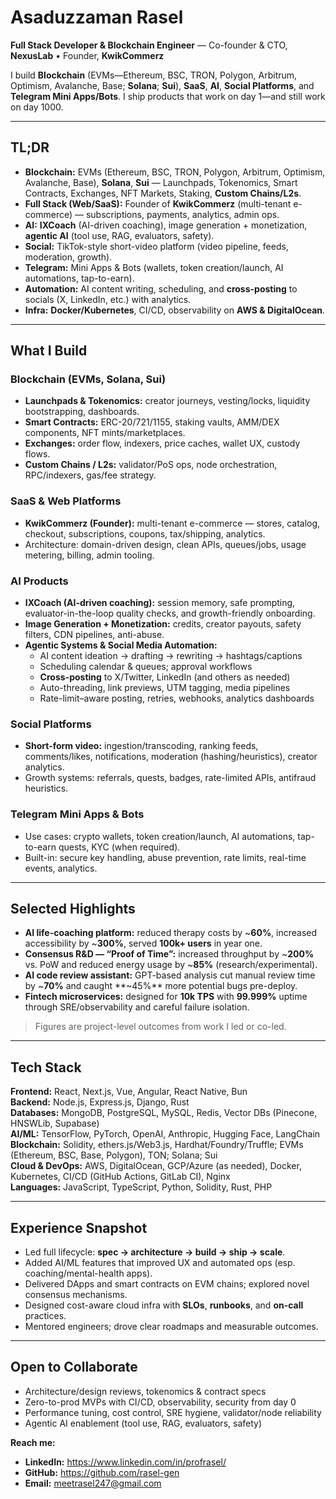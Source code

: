 # Asaduzzaman Rasel

**Full Stack Developer & Blockchain Engineer** — Co-founder & CTO, **NexusLab** • Founder, **KwikCommerz**

I build **Blockchain** (EVMs—Ethereum, BSC, TRON, Polygon, Arbitrum, Optimism, Avalanche, Base; **Solana**; **Sui**), **SaaS**, **AI**, **Social Platforms**, and **Telegram Mini Apps/Bots**. I ship products that work on day 1—and still work on day 1000.

---

## TL;DR
- **Blockchain:** EVMs (Ethereum, BSC, TRON, Polygon, Arbitrum, Optimism, Avalanche, Base), **Solana**, **Sui** — Launchpads, Tokenomics, Smart Contracts, Exchanges, NFT Markets, Staking, **Custom Chains/L2s**.
- **Full Stack (Web/SaaS):** Founder of **KwikCommerz** (multi-tenant e-commerce) — subscriptions, payments, analytics, admin ops.
- **AI:** **IXCoach** (AI-driven coaching), image generation + monetization, **agentic AI** (tool use, RAG, evaluators, safety).
- **Social:** TikTok-style short-video platform (video pipeline, feeds, moderation, growth).
- **Telegram:** Mini Apps & Bots (wallets, token creation/launch, AI automations, tap-to-earn).
- **Automation:** AI content writing, scheduling, and **cross-posting** to socials (X, LinkedIn, etc.) with analytics.
- **Infra:** **Docker/Kubernetes**, CI/CD, observability on **AWS & DigitalOcean**.

---

## What I Build

### Blockchain (EVMs, Solana, Sui)
- **Launchpads & Tokenomics:** creator journeys, vesting/locks, liquidity bootstrapping, dashboards.
- **Smart Contracts:** ERC-20/721/1155, staking vaults, AMM/DEX components, NFT mints/marketplaces.
- **Exchanges:** order flow, indexers, price caches, wallet UX, custody flows.
- **Custom Chains / L2s:** validator/PoS ops, node orchestration, RPC/indexers, gas/fee strategy.

### SaaS & Web Platforms
- **KwikCommerz (Founder):** multi-tenant e-commerce — stores, catalog, checkout, subscriptions, coupons, tax/shipping, analytics.
- Architecture: domain-driven design, clean APIs, queues/jobs, usage metering, billing, admin tooling.

### AI Products
- **IXCoach (AI-driven coaching):** session memory, safe prompting, evaluator-in-the-loop quality checks, and growth-friendly onboarding.
- **Image Generation + Monetization:** credits, creator payouts, safety filters, CDN pipelines, anti-abuse.
- **Agentic Systems & Social Media Automation:**  
  - AI content ideation → drafting → rewriting → hashtags/captions  
  - Scheduling calendar & queues; approval workflows  
  - **Cross-posting** to X/Twitter, LinkedIn (and others as needed)  
  - Auto-threading, link previews, UTM tagging, media pipelines  
  - Rate-limit–aware posting, retries, webhooks, analytics dashboards

### Social Platforms
- **Short-form video:** ingestion/transcoding, ranking feeds, comments/likes, notifications, moderation (hashing/heuristics), creator analytics.
- Growth systems: referrals, quests, badges, rate-limited APIs, antifraud heuristics.

### Telegram Mini Apps & Bots
- Use cases: crypto wallets, token creation/launch, AI automations, tap-to-earn quests, KYC (when required).
- Built-in: secure key handling, abuse prevention, rate limits, real-time events, analytics.

---

## Selected Highlights
- **AI life-coaching platform:** reduced therapy costs by ~**60%**, increased accessibility by ~**300%**, served **100k+ users** in year one.  
- **Consensus R&D — “Proof of Time”:** increased throughput by ~**200%** vs. PoW and reduced energy usage by ~**85%** (research/experimental).  
- **AI code review assistant:** GPT-based analysis cut manual review time by ~**70%** and caught **~45%** more potential bugs pre-deploy.  
- **Fintech microservices:** designed for **10k TPS** with **99.999%** uptime through SRE/observability and careful failure isolation.

> Figures are project-level outcomes from work I led or co-led.

---

## Tech Stack

**Frontend:** React, Next.js, Vue, Angular, React Native, Bun  
**Backend:** Node.js, Express.js, Django, Rust  
**Databases:** MongoDB, PostgreSQL, MySQL, Redis, Vector DBs (Pinecone, HNSWLib, Supabase)  
**AI/ML:** TensorFlow, PyTorch, OpenAI, Anthropic, Hugging Face, LangChain  
**Blockchain:** Solidity, ethers.js/Web3.js, Hardhat/Foundry/Truffle; EVMs (Ethereum, BSC, Base, Polygon), TON; Solana; Sui  
**Cloud & DevOps:** AWS, DigitalOcean, GCP/Azure (as needed), Docker, Kubernetes, CI/CD (GitHub Actions, GitLab CI), Nginx  
**Languages:** JavaScript, TypeScript, Python, Solidity, Rust, PHP

---

## Experience Snapshot
- Led full lifecycle: **spec → architecture → build → ship → scale**.
- Added AI/ML features that improved UX and automated ops (esp. coaching/mental-health apps).
- Delivered DApps and smart contracts on EVM chains; explored novel consensus mechanisms.
- Designed cost-aware cloud infra with **SLOs**, **runbooks**, and **on-call** practices.
- Mentored engineers; drove clear roadmaps and measurable outcomes.

---

## Open to Collaborate
- Architecture/design reviews, tokenomics & contract specs  
- Zero-to-prod MVPs with CI/CD, observability, security from day 0  
- Performance tuning, cost control, SRE hygiene, validator/node reliability  
- Agentic AI enablement (tool use, RAG, evaluators, safety)

**Reach me:**  
- **LinkedIn:** https://www.linkedin.com/in/profrasel/  
- **GitHub:** https://github.com/rasel-gen  
- **Email:** meetrasel247@gmail.com
